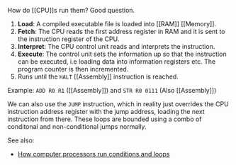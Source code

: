 How do [[CPU]]s run them? Good question.

1. **Load**: A compiled executable file is loaded into [[RAM]] [[Memory]].
2. **Fetch**: The CPU reads the first address register in RAM and it is sent to the instruction register of the CPU.
3. **Interpret**: The CPU control unit reads and interprets the instruction.
4. **Execute**: The control unit sets the information up so that the instruction can be executed, i.e loading data into information registers etc. The program counter is then incremented.
5. Runs until the `HALT` [[Assembly]] instruction is reached.

Example: `ADD R0 R1` ([[Assembly]]) and `STR R0 0111` (Also [[Assembly]])

We can also use the `JUMP` instruction, which in reality just overrides the CPU instruction address register with the jump address, loading the next instruction from there. These loops are bounded using a combo of conditonal and non-conditional jumps normally.



See also:
- [How computer processors run conditions and loops](https://www.youtube.com/watch?v=Ui6QyzcD3_E)
